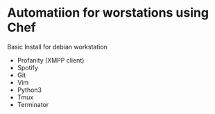 # Automatiion for worstations using Chef

Basic Install for debian workstation

* Profanity (XMPP client)
* Spotify
* Git
* Vim
* Python3
* Tmux
* Terminator
